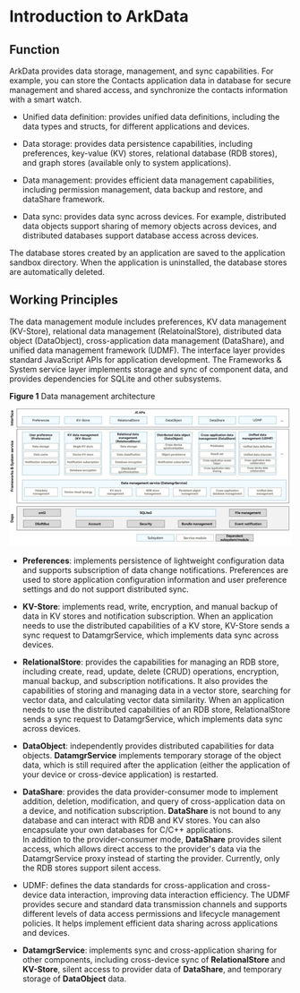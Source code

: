 # Introduction to ArkData


## Function

ArkData provides data storage, management, and sync capabilities. For example, you can store the Contacts application data in database for secure management and shared access, and synchronize the contacts information with a smart watch.
- Unified data definition: provides unified data definitions, including the data types and structs, for different applications and devices.

- Data storage: provides data persistence capabilities, including preferences, key-value (KV) stores, relational database (RDB stores), and graph stores (available only to system applications).

- Data management: provides efficient data management capabilities, including permission management, data backup and restore, and dataShare framework.

- Data sync: provides data sync across devices. For example, distributed data objects support sharing of memory objects across devices, and distributed databases support database access across devices.

The database stores created by an application are saved to the application sandbox directory. When the application is uninstalled, the database stores are automatically deleted.


## Working Principles

The data management module includes preferences, KV data management (KV-Store), relational data management (RelatoinalStore), distributed data object (DataObject), cross-application data management (DataShare), and unified data management framework (UDMF). The interface layer provides standard JavaScript APIs for application development. The Frameworks & System service layer implements storage and sync of component data, and provides dependencies for SQLite and other subsystems.

  **Figure 1** Data management architecture 

![dataManagement](figures/dataManagement.jpg)


- **Preferences**: implements persistence of lightweight configuration data and supports subscription of data change notifications. Preferences are used to store application configuration information and user preference settings and do not support distributed sync.

- **KV-Store**: implements read, write, encryption, and manual backup of data in KV stores and notification subscription. When an application needs to use the distributed capabilities of a KV store, KV-Store sends a sync request to DatamgrService, which implements data sync across devices.

- **RelationalStore**: provides the capabilities for managing an RDB store, including create, read, update, delete (CRUD) operations, encryption, manual backup, and subscription notifications. It also provides the capabilities of storing and managing data in a vector store, searching for vector data, and calculating vector data similarity. When an application needs to use the distributed capabilities of an RDB store, RelationalStore sends a sync request to DatamgrService, which implements data sync across devices.

- **DataObject**: independently provides distributed capabilities for data objects. **DatamgrService** implements temporary storage of the object data, which is still required after the application (either the application of your device or cross-device application) is restarted.

- **DataShare**: provides the data provider-consumer mode to implement addition, deletion, modification, and query of cross-application data on a device, and notification subscription. **DataShare** is not bound to any database and can interact with RDB and KV stores. You can also encapsulate your own databases for C/C++ applications.<br>In addition to the provider-consumer mode, **DataShare** provides silent access, which allows direct access to the provider's data via the DatamgrService proxy instead of starting the provider. Currently, only the RDB stores support silent access.

- UDMF: defines the data standards for cross-application and cross-device data interaction, improving data interaction efficiency. The UDMF provides secure and standard data transmission channels and supports different levels of data access permissions and lifecycle management policies. It helps implement efficient data sharing across applications and devices.

- **DatamgrService**: implements sync and cross-application sharing for other components, including cross-device sync of **RelationalStore** and **KV-Store**, silent access to provider data of **DataShare**, and temporary storage of **DataObject** data.
